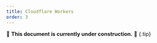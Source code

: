 ```yaml
---
title: Cloudflare Workers
order: 3
---
```


🚧 **This document is currently under construction.** 🚧 {.tip}

